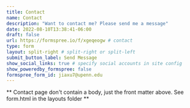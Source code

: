 ```yaml
---
title: Contact
name: Contact
description: "Want to contact me? Please send me a message"
date: 2022-08-10T13:38:41-06:00
draft: false
url: https://formspree.io/f/xgeqeogw # contact
type: form
layout: split-right # split-right or split-left
submit_button_label: Send Message
show_social_links: true # specify social accounts in site config
show_poweredby_formspree: false
formspree_form_id: jiaxu7@upenn.edu
---
```


** Contact page don't contain a body, just the front matter above.
See form.html in the layouts folder **

